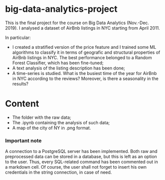 # big-data-analytics-project
This is the final project for the course on Big Data Analytics (Nov.-Dec. 2019). I analysed a dataset of AirBnb listings in NYC starting from April 2011. 

In particular:

 * I created a stratified version of the price feature and I trained some ML algorithms to classify it in terms of geografic and structural properties of AirBnb listings in NYC. The best performance belonged to a Random Forest Classifier, which has been fine-tuned;
 * A text analysis of the listing description has been done;
 * A time-series is studied. What is the busiest time of the year for AirBnb in NYC according to the reviews? Moreover, is there a seasonality in the results?

# Content 

* The folder with the raw data;
* The .ipynb containing the analysis of such data;
* A map of the city of NY in .png format.

### Important note

A connection to a PostgreSQL server has been implemented. Both raw and preprocessed data can be stored in a database, but this is left as an option to the user. Thus, every SQL-related command has been commented out in a markdown cell. Of course, the user shall not forget to insert his own credentials in the string connection, in case of need.
